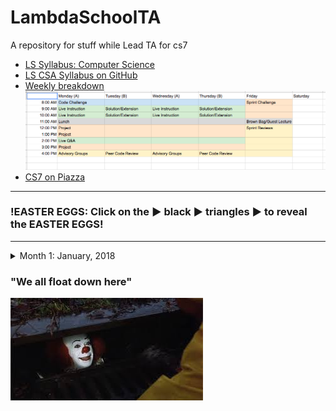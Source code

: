 # LambdaSchoolTA
A repository for stuff while Lead TA for cs7

- [LS Syllabus: Computer Science](http://ls-training-kit.netlify.com/cs-master)
- [LS CSA Syllabus on GitHub](https://github.com/LambdaSchool/LambdaCSA-Syllabus)
- [Weekly breakdown](https://docs.google.com/spreadsheets/d/1m83sq7Td5jpJ0XQUTwN7dJKhBHvIUppyHGIQ58pVQl4/edit?usp=sharing)
![Weekly Schedule](/art/weeklySchedule.png)
- [CS7 on Piazza](https://piazza.com/class/jc6vhnh8mdl5pw)

***
### !EASTER EGGS: Click on the ▶︎ black ▶︎ triangles ▶︎ to reveal the EASTER EGGS!
***

<details><summary>Month 1: January, 2018</summary><p>

# Month 1
## Week 03: Jan. 22 - 26
### Wednesday, Jan. 24
#### [Code Challenge](https://repl.it/student/submissions/#) NEW_CODE_CHALLENGE
#### [1st Lecture](VIDEO_RECORDED_NOT_POSTED) w/Speaker: NEW_CODE_CHALLENGE Solution
#### [Introduction to DOM and manipulation with Vanilla JS - Lecture](https://youtu.be/X8Q1yD1wjig) w/Ivan Mora
#### [Introduction to DOM and manipulation with Vanilla JS - Q&A](https://youtu.be/iuzkSVRJEss) w/Ivan Mora
***

</p></details>

### "We all float down here"
![We all float down here](/art/pennywise.jpeg)

